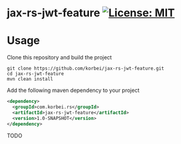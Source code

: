# jax-rs-jwt-feature [![License: MIT](https://img.shields.io/badge/License-MIT-yellow.svg)](https://opensource.org/licenses/MIT)

# Usage

Clone this repository and build the project
```
git clone https://github.com/korbei/jax-rs-jwt-feature.git
cd jax-rs-jwt-feature
mvn clean install
```
Add the following maven dependency to your project
```xml
<dependency>
  <groupId>com.korbei.rs</groupId>
  <artifactId>jax-rs-jwt-feature</artifactId>
  <version>1.0-SNAPSHOT</version>
</dependency>
```
TODO
